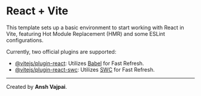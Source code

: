 # React + Vite

This template sets up a basic environment to start working with React in Vite, featuring Hot Module Replacement (HMR) and some ESLint configurations.

Currently, two official plugins are supported:

- [@vitejs/plugin-react](https://github.com/vitejs/vite-plugin-react/blob/main/packages/plugin-react/README.md): Utilizes [Babel](https://babeljs.io/) for Fast Refresh.
- [@vitejs/plugin-react-swc](https://github.com/vitejs/vite-plugin-react-swc): Utilizes [SWC](https://swc.rs/) for Fast Refresh.

---

Created by **Ansh Vajpai**.
